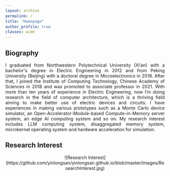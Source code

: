 ```yaml
---
layout: archive
permalink: /
title: "Homepage"
author_profile: true
classes: wide
---
```


## Biography
<p style="text-align: justify;">I graduated from Northwestern Polytechnical University (Xi’an) with a bachelor's degree in Electric Engineering in 2012 and from Peking University (Beijing) with a doctoral degree in Microelectronics in 2018. After that, I joined the Institute of Computing Technology, Chinese Academy of Sciences in 2018 and was promoted to associate professor in 2021. With more than ten years of experience in Electric Engineering, now I’m doing research in the field of computer architecture, which is a thriving field aiming to make better use of electric devices and circuits. I have experiences in making various prototypes such as a Monte Carlo device simulator, an Open-Accelerator-Module-based Compute-in-Memory server system, an edge AI computing system and so on. My research interest includes LLM computing system, disaggregated memory system, microkernel operating system and hardware acceleration for simulation. </p>

## Research Interest
<center>
![Research Interest](https://github.com/yinlongsan/yinlongsan.github.io/blob/master/images/ResearchInterest.jpg)
</center>
 
